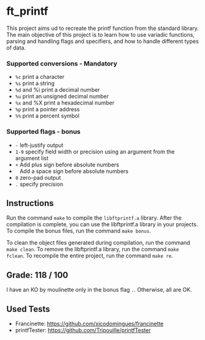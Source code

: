 # ft_printf

This project aims ud to recreate the printf function from the standard library. The main objective of this project is to learn how to use variadic functions, parsing and handling flags and specifiers, and how to handle different types of data.

### Supported conversions - Mandatory

- `%c` print a character
- `%s` print a string
- `%d` and %i print a decimal number
- `%u` print an unsigned decimal number
- `%x` and %X print a hexadecimal number
- `%p` print a pointer address
- `%%` print a percent symbol

### Supported flags - bonus

- `-` left-justify output
- `1-9` specify field width or precision using an argument from the argument list
- `+` Add plus sign before absolute numbers
- ` ` Add a space sign before absolute numbers
- `0` zero-pad output
- `.` specify precision

## Instructions
Run the command `make` to compile the `libftprintf.a` library.
After the compilation is complete, you can use the libftprintf.a library in your projects.
To compile the bonus files, run the command `make bonus`.

To clean the object files generated during compilation, run the command `make clean`.
To remove the libftprintf.a library, run the command `make fclean`.
To recompile the entire project, run the command `make re`.

## Grade: 118 / 100
I have an KO by moulinette only in the bonus flag `.`. Otherwise, all are OK.

## Used Tests
- Francinette: https://github.com/xicodomingues/francinette
- printfTester: https://github.com/Tripouille/printfTester
